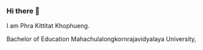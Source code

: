 ### Hi there 👋

I am Phra Kittitat Khophueng.

Bachelor of Education Mahachulalongkornrajavidyalaya University,
